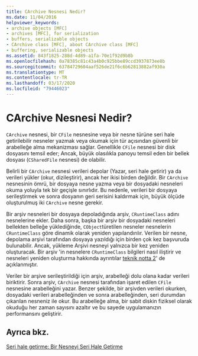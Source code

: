 ```yaml
---
title: CArchive Nesnesi Nedir?
ms.date: 11/04/2016
helpviewer_keywords:
- archive objects [MFC]
- archives [MFC], for serialization
- buffers, serializable objects
- CArchive class [MFC], about CArchive class [MFC]
- buffering, serializable objects
ms.assetid: 843f1825-288d-4d89-a1fa-70e1f92d9b8b
ms.openlocfilehash: 0a78385c81c43a4b0c925bbe89ccd3937873ee8b
ms.sourcegitcommit: 63784729604aaf526de21f6c6b62813882af930a
ms.translationtype: MT
ms.contentlocale: tr-TR
ms.lasthandoff: 03/17/2020
ms.locfileid: "79446023"
---
```

# <a name="what-is-a-carchive-object"></a>CArchive Nesnesi Nedir?

`CArchive` nesnesi, bir `CFile` nesnesine veya bir nesne türüne seri hale getirilebilir nesneler yazmak veya okumak için tür açısından güvenli bir arabelleğe alma mekanizması sağlar. Genellikle `CFile` nesnesi bir disk dosyasını temsil eder; Ancak, büyük olasılıkla panoyu temsil eden bir bellek dosyası (`CSharedFile` nesnesi) de olabilir.

Belirli bir `CArchive` nesnesi verileri depolar (Yazar, seri hale getirir) ya da verileri yükler (okur, dizileştirir), ancak her ikisi birden değildir. Bir `CArchive` nesnesinin ömrü, bir dosyaya nesne yazma veya bir dosyadaki nesneleri okuma yoluyla tek bir geçişle sınırlıdır. Bu nedenle, verileri bir dosyaya serileştirmek ve sonra dosyanın geri serisini kaldırmak için, büyük ölçüde oluşturulmuş iki `CArchive` nesne gerekir.

Bir arşiv nesneleri bir dosyaya depoladığında arşiv, `CRuntimeClass` adını nesnelerine ekler. Daha sonra, başka bir arşiv bir dosyadaki nesneleri bellekten belleğe yüklediğinde, `CObject`türetilen nesneler nesnelerin `CRuntimeClass` göre dinamik olarak yeniden yapılandırılır. Verilen bir nesne, depolama arşivi tarafından dosyaya yazıldığı için birden çok kez başvuruda bulunabilir. Ancak, yükleme Arşivi nesneyi yalnızca bir kez yeniden oluşturacak. Bir arşiv 'in nesnelere `CRuntimeClass` bilgileri nasıl iliştirir ve nesneleri yeniden oluşturma hakkında ayrıntılar [teknik notta 2](../mfc/tn002-persistent-object-data-format.md)' de açıklanmıştır.

Veriler bir arşive serileştirildiği için arşiv, arabelleği dolu olana kadar verileri biriktirir. Sonra arşiv, `CArchive` nesnesi tarafından işaret edilen `CFile` nesnesine arabelleğini yazar. Benzer şekilde, bir arşivden verileri okurken, dosyadaki verileri arabelleğinden ve sonra arabelleğinden, seri durumdan çıkarılan nesneniz ile okur. Bu arabelleğe alma, bir sabit diskin fiziksel olarak okuduğu her zaman sayısını azaltır ve bu sayede uygulamanızın performansını geliştirir.

## <a name="see-also"></a>Ayrıca bkz.

[Seri hale getirme: Bir Nesneyi Seri Hale Getirme](../mfc/serialization-serializing-an-object.md)
